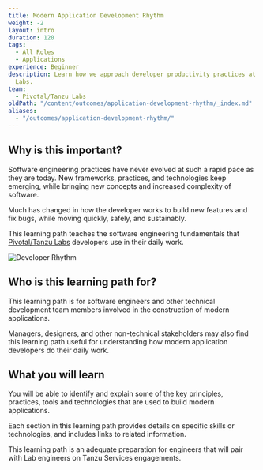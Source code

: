 ```yaml
---
title: Modern Application Development Rhythm
weight: -2
layout: intro
duration: 120
tags:
  - All Roles
  - Applications
experience: Beginner
description: Learn how we approach developer productivity practices at Tanzu
  Labs.
team:
  - Pivotal/Tanzu Labs
oldPath: "/content/outcomes/application-development-rhythm/_index.md"
aliases:
  - "/outcomes/application-development-rhythm/"
---
```


## Why is this important?

Software engineering practices have never evolved at such a rapid pace
as they are today.
New frameworks, practices, and technologies keep emerging,
while bringing new concepts and increased complexity of software.

Much has changed in how the developer works to build new features and
fix bugs,
while moving quickly,
safely,
and sustainably.

This learning path teaches the software engineering fundamentals that
[Pivotal/Tanzu Labs](https://en.wikipedia.org/wiki/Pivotal_Labs) developers use in
their daily work.

![Developer Rhythm](/images/outcomes/application-development-rhythm/developer-rhythm.jpg)

## Who is this learning path for?

This learning path is for software engineers and other technical
development team members involved in the construction of modern
applications.

Managers, designers, and other non-technical stakeholders may also find
this learning path useful for understanding how modern application
developers do their daily work.

## What you will learn

You will be able to identify and explain some of the key principles, practices, tools and technologies that are used to build modern applications.

Each section in this learning path provides details on specific skills or technologies, and includes links to related information.

This learning path is an adequate preparation for engineers that will pair with Lab engineers on Tanzu Services engagements.
